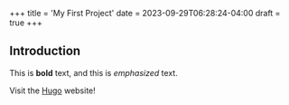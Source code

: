 +++
title = 'My First Project'
date = 2023-09-29T06:28:24-04:00
draft = true
+++
## Introduction

This is **bold** text, and this is *emphasized* text.

Visit the [Hugo](https://gohugo.io) website!

